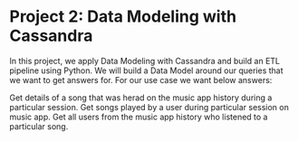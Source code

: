 # Project 2: Data Modeling with Cassandra
In this project, we apply Data Modeling with Cassandra and build an ETL pipeline using Python. We will build a Data Model around our queries that we want to get answers for. For our use case we want below answers:

Get details of a song that was herad on the music app history during a particular session.
Get songs played by a user during particular session on music app.
Get all users from the music app history who listened to a particular song.
